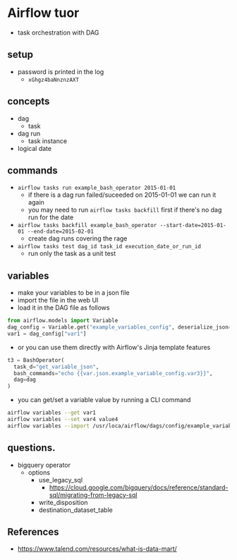 # Airflow tuor

- task orchestration with DAG

## setup

- password is printed in the log
  - `xGhgz4baNnznzAXT`

## concepts

- dag
  - task
- dag run
  - task instance
- logical date

## commands

- `airflow tasks run example_bash_operator 2015-01-01`
  - if there is a dag run failed/suceeded on 2015-01-01 we can run it again
  - you may need to run `airflow tasks backfill` first if there's no dag run for the date
- `airflow tasks backfill example_bash_operator --start-date=2015-01-01 --end-date=2015-02-01`
  - create dag runs covering the rage
- `airflow tasks test dag_id task_id execution_date_or_run_id`
  - run only the task as a unit test

## variables

- make your variables to be in a json file
- import the file in the web UI
- load it in the DAG file as follows

```py
from airflow.models import Variable
dag_config = Variable.get("example_variables_config", deserialize_json=True)
var1 = dag_config["var1"]
```

- or you can use them directly with Airflow's Jinja template features

```py
t3 = BashOperator(
  task_d="get_variable_json",
  bash_commands="echo {{var.json.example_variable_config.var3}}",
  dag=dag
)
```
- you can get/set a variable value by running a CLI command

```bash
airflow variables --get var1
airflow variables --set var4 value4
airflow variables --import /usr/loca/airflow/dags/config/example_variable.json
```

## questions.

- bigquery operator
  - options
    - use_legacy_sql
      - https://cloud.google.com/bigquery/docs/reference/standard-sql/migrating-from-legacy-sql
    - write_disposition
    - destination_dataset_table

## References

- https://www.talend.com/resources/what-is-data-mart/

